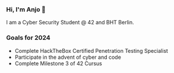 ### Hi, I'm Anjo 👋

I am a Cyber Security Student @ 42 and BHT Berlin.

### Goals for 2024

- Complete HackTheBox Certified Penetration Testing Specialist
- Participate in the advent of cyber and code
- Complete Milestone 3 of 42 Cursus
